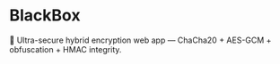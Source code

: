 # BlackBox
🔐 Ultra-secure hybrid encryption web app — ChaCha20 + AES-GCM + obfuscation + HMAC integrity.
